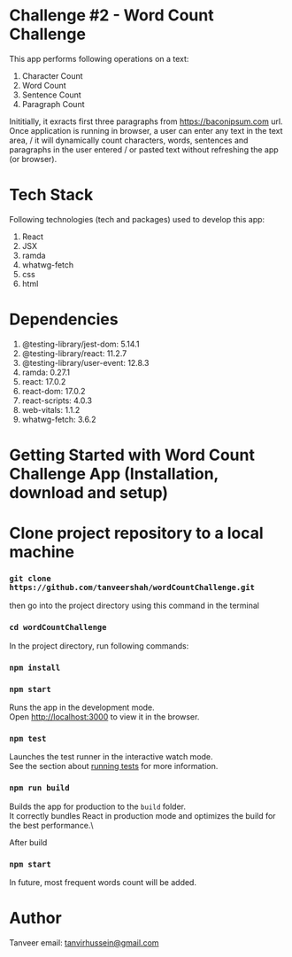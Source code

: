 # Challenge #2 - Word Count Challenge

This app performs following operations on a text:

1. Character Count
2. Word Count
3. Sentence Count
4. Paragraph Count

Inititially, it exracts first three paragraphs from https://baconipsum.com url.
Once application is running in browser, a user can enter any text in the text area, /
it will dynamically count characters, words, sentences and paragraphs in the user entered /
or pasted text without refreshing the app (or browser).

# Tech Stack

Following technologies (tech and packages) used to develop this app:

1. React
2. JSX
3. ramda
4. whatwg-fetch
5. css
6. html

# Dependencies

1. @testing-library/jest-dom: 5.14.1
2. @testing-library/react: 11.2.7
3. @testing-library/user-event: 12.8.3
4. ramda: 0.27.1
5. react: 17.0.2
6. react-dom: 17.0.2
7. react-scripts: 4.0.3
8. web-vitals: 1.1.2
9. whatwg-fetch: 3.6.2

# Getting Started with Word Count Challenge App (Installation, download and setup)

# Clone project repository to a local machine

### `git clone https://github.com/tanveershah/wordCountChallenge.git`

then go into the project directory using this command in the terminal

### `cd wordCountChallenge`

In the project directory, run following commands:

### `npm install`

### `npm start`

Runs the app in the development mode.\
Open [http://localhost:3000](http://localhost:3000) to view it in the browser.

### `npm test`

Launches the test runner in the interactive watch mode.\
See the section about [running tests](https://facebook.github.io/create-react-app/docs/running-tests) for more information.

### `npm run build`

Builds the app for production to the `build` folder.\
It correctly bundles React in production mode and optimizes the build for the best performance.\

After build

### `npm start`

In future, most frequent words count will be added.

# Author

Tanveer
email: tanvirhussein@gmail.com
